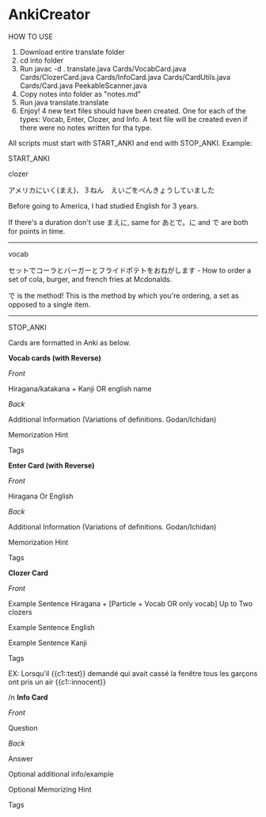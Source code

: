 # AnkiCreator

HOW TO USE
1. Download entire translate folder
2. cd into folder
3. Run javac -d . translate.java Cards/VocabCard.java Cards/ClozerCard.java Cards/InfoCard.java Cards/CardUtils.java Cards/Card.java PeekableScanner.java
4. Copy notes into folder as "notes.md"
5. Run java translate.translate
6. Enjoy! 4 new text files should have been created. One for each of the types: Vocab, Enter, Clozer, and Info. A text file will be created 
even if there were no notes written for tha type.

All scripts must start with START_ANKI and end with STOP_ANKI. 
Example:

START_ANKI

clozer

アメリカにいく{まえ}、３ねん　えいごをべんきょうしていました

Before going to America, I had studied English for 3 years.

If there's a duration don't use まえに, same for あとで。に and で are both for points in time.

---

vocab

セットでコーラとバーガーとフライドポテトをおねがします - How to order a set of cola, burger, and french fries at Mcdonalds.

で is the method! This is the method by which you're ordering, a set as opposed to a single item.

---
STOP_ANKI


Cards are formatted in Anki as below.

**Vocab cards (with Reverse)**

*Front*

Hiragana/katakana + Kanji OR english name


*Back*

Additional Information (Variations of definitions. Godan/Ichidan)

Memorization Hint

Tags


**Enter Card (with Reverse)**

*Front*

Hiragana Or English


*Back*

Additional Information (Variations of definitions. Godan/Ichidan)

Memorization Hint

Tags



**Clozer Card**

*Front*

Example Sentence Hiragana + [Particle + Vocab OR only vocab] Up to Two clozers

Example Sentence English

Example Sentence Kanji

Tags

EX: Lorsqu'il {{c1::test}} demandé qui avait cassé la fenêtre tous les garçons ont pris un air {{c1::innocent}}

/n
**Info Card**

*Front*

Question

*Back*

Answer

Optional additional info/example

Optional Memorizing Hint

Tags
